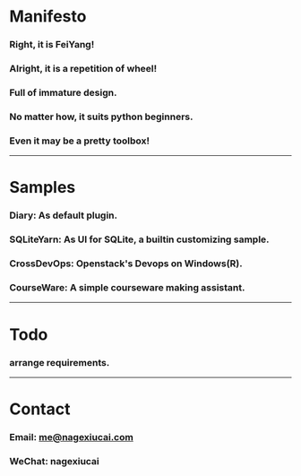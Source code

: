 # Manifesto
### Right, it is FeiYang!
### Alright, it is a repetition of wheel!
### Full of immature design.
### No matter how, it suits python beginners.
### Even it may be a pretty toolbox!
---
# Samples
### Diary: As default plugin.
### SQLiteYarn: As UI for SQLite, a builtin customizing sample.
### CrossDevOps: Openstack's Devops on Windows(R).
### CourseWare: A simple courseware making assistant.
---
# Todo
### arrange requirements.
---
# Contact
### Email: me@nagexiucai.com
### WeChat: nagexiucai
